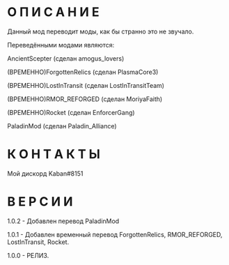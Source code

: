 # О П И С А Н И Е

Данный мод переводит моды, как бы странно это не звучало.

Переведёнными модами являются:

AncientScepter (сделан amogus_lovers)

(ВРЕМЕННО)ForgottenRelics (сделан PlasmaCore3)

(ВРЕМЕННО)LostInTransit (сделан LostInTransitTeam)

(ВРЕМЕННО)RMOR_REFORGED (сделан MoriyaFaith)

(ВРЕМЕННО)Rocket (сделан EnforcerGang)

PaladinMod (сделан Paladin_Alliance)

# К О Н Т А К Т Ы

Мой дискорд Kaban#8151

# В Е Р С И И

1.0.2 - Добавлен перевод PaladinMod

1.0.1 - Добавлен временный перевод ForgottenRelics, RMOR_REFORGED, LostInTransit, Rocket.

1.0.0 - РЕЛИЗ.